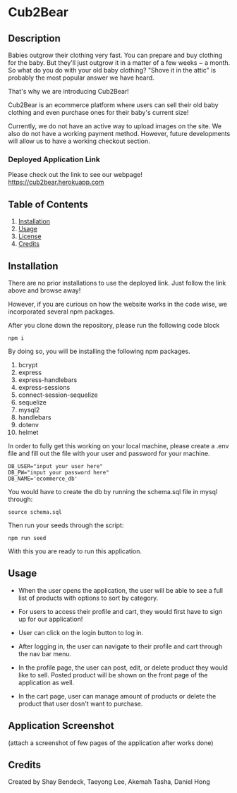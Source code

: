 # Cub2Bear

## Description

Babies outgrow their clothing very fast. You can prepare and buy clothing for the baby. But they'll just outgrow it in a matter of a few weeks ~ a month. So what do you do with your old baby clothing? "Shove it in the attic" is probably the most popular answer we have heard. 

That's why we are introducing Cub2Bear! 

Cub2Bear is an ecommerce platform where users can sell their old baby clothing and even purchase ones for their baby's current size!

Currently, we do not have an active way to upload images on the site. We also do not have a working payment method. However, future developments will allow us to have a working checkout section.

### Deployed Application Link
Please check out the link to see our webpage!
https://cub2bear.herokuapp.com


## Table of Contents

1. [Installation](#installation)
2. [Usage](#usage)
3. [License](#license)
4. [Credits](#credits)

## Installation

There are no prior installations to use the deployed link. 
Just follow the link above and browse away!

However, if you are curious on how the website works in the code wise, we incorporated several npm packages.

After you clone down the repository, please run the following code block
```
npm i
```
By doing so, you will be installing the following npm packages.

1. bcrypt
2. express
3. express-handlebars
4. express-sessions
5. connect-session-sequelize
6. sequelize
7. mysql2
8. handlebars
9. dotenv
10. helmet

In order to fully get this working on your local machine, please create a .env file and fill out the file with your user and password for your machine.
```
DB_USER="input your user here"
DB_PW="input your password here"
DB_NAME='ecommerce_db'
```
You would have to create the db by running the schema.sql file in mysql through:

```
source schema.sql
```

Then run your seeds through the script:

```
npm run seed
```

With this you are ready to run this application.

## Usage

- When the user opens the application, the user will be able to see a full list of products with options to sort by category.

- For users to access their profile and cart, they would first have to sign up for our application!

- User can click on the login button to log in.

- After logging in, the user can navigate to their profile and cart through the nav bar menu.

- In the profile page, the user can post, edit, or delete product they would like to sell. Posted product will be shown on the front page of the application as well.

- In the cart page, user can manage amount of products or delete the product that user dosn't want to purchase.

## Application Screenshot
(attach a screenshot of few pages of the application after works done)

## Credits
Created by Shay Bendeck, Taeyong Lee, Akemah Tasha, Daniel Hong